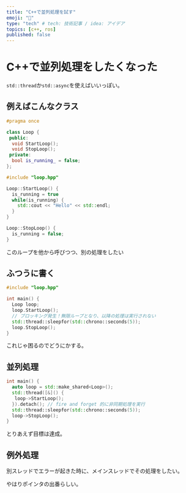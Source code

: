 ```yaml
---
title: "C++で並列処理を試す"
emoji: "👋"
type: "tech" # tech: 技術記事 / idea: アイデア
topics: [c++, ros]
published: false
---
```


# C++で並列処理をしたくなった

`std::thread`か`std::async`を使えばいいっぽい。

## 例えばこんなクラス

```cpp loop.hop
#pragma once

class Loop {
 public:
  void StartLoop();
  void StopLoop();
 private:
  bool is_running_ = false;
};
```
```cpp loop.cpp
#include "loop.hpp"

Loop::StartLoop() {
  is_running = true
  while(is_running) {
    std::cout << "Hello" << std::endl;
  }
}

Loop::StopLoop() {
  is_running = false;
}
```

このループを他から呼びつつ、別の処理をしたい

## ふつうに書く

```cpp main.cpp
#include "loop.hpp"

int main() {
  Loop loop;
  loop.StartLoop();
  // ブロッキング発生！無限ループとなり、以降の処理は実行されない
  std::thread::sleepfor(std::chrono::seconds(5));
  loop.StopLoop();
}
```

これじゃ困るのでどうにかする。

## 並列処理

```cpp main.cpp
int main() {
  auto loop = std::make_shared<Loop>();
  std::thread([&]() {
   loop->StartLoop();
  }).detach(); // fire and forget 的に非同期処理を実行
  std::thread::sleepfor(std::chrono::seconds(5));
  loop->StopLoop();
}
```

とりあえず目標は達成。

## 例外処理

別スレッドでエラーが起きた時に、メインスレッドでその処理をしたい。

やはりポインタの出番らしい。







